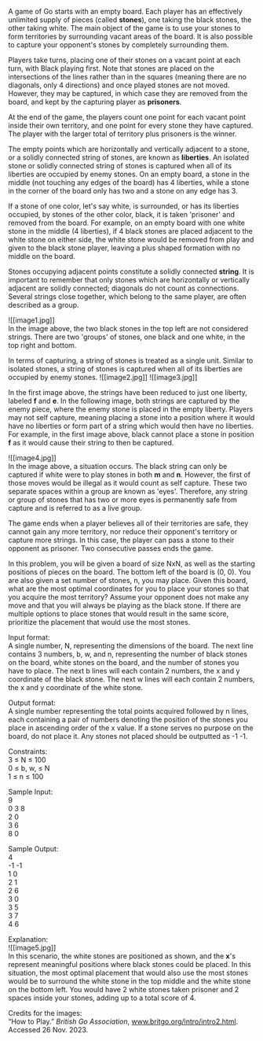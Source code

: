 A game of Go starts with an empty board. Each player has an effectively unlimited supply of pieces (called **stones**), one taking the black stones, the other taking white. The main object of the game is to use your stones to form territories by surrounding vacant areas of the board. It is also possible to capture your opponent's stones by completely surrounding them.  

Players take turns, placing one of their stones on a vacant point at each turn, with Black playing first. Note that stones are placed on the intersections of the lines rather than in the squares (meaning there are no diagonals, only 4 directions) and once played stones are not moved. However, they may be captured, in which case they are removed from the board, and kept by the capturing player as **prisoners**.   

At the end of the game, the players count one point for each vacant point inside their own territory, and one point for every stone they have captured. The player with the larger total of territory plus prisoners is the winner.  

The empty points which are horizontally and vertically adjacent to a stone, or a solidly connected string of stones, are known as **liberties**. An isolated stone or solidly connected string of stones is captured when all of its liberties are occupied by enemy stones. On an empty board, a stone in the middle (not touching any edges of the board) has 4 liberties, while a stone in the corner of the board only has two and a stone on any edge has 3.   

If a stone of one color, let's say white, is surrounded, or has its liberties occupied, by stones of the other color, black, it is taken 'prisoner' and removed from the board. For example, on an empty board with one white stone in the middle (4 liberties), if 4 black stones are placed adjacent to the white stone on either side, the white stone would be removed from play and given to the black stone player, leaving a plus shaped formation with no middle on the board.   

Stones occupying adjacent points constitute a solidly connected **string**. It is important to remember that only stones which are horizontally or vertically adjacent are solidly connected; diagonals do not count as connections. Several strings close together, which belong to the same player, are often described as a group.  

![[image1.jpg]]  
In the image above, the two black stones in the top left are not considered strings. There are two 'groups' of stones, one black and one white, in the top right and bottom. 


In terms of capturing, a string of stones is treated as a single unit. Similar to isolated stones, a string of stones is captured when all of its liberties are occupied by enemy stones. 
![[image2.jpg]]
![[image3.jpg]]  

In the first image above, the strings have been reduced to just one liberty, labeled **f** and **e**. In the following image, both strings are captured by the enemy piece, where the enemy stone is placed in the empty liberty. 
Players may not self capture, meaning placing a stone into a position where it would have no liberties or form part of a string which would then have no liberties. For example, in the first image above, black cannot place a stone in position **f** as it would cause their string to then be captured. 



![[image4.jpg]]  
In the image above, a situation occurs. The black string can only be captured if white were to play stones in both **m** and **n**. However, the first of those moves would be illegal as it would count as self capture. These two separate spaces within a group are known as 'eyes'. Therefore, any string or group of stones that has two or more eyes is permanently safe from capture and is referred to as a live group. 

The game ends when a player believes all of their territories are safe, they cannot gain any more territory, nor reduce their opponent's territory or capture more strings. In this case, the player can pass a stone to their opponent as prisoner. Two consecutive passes ends the game. 


In this problem, you will be given a board of size NxN, as well as the starting positions of pieces on the board. The bottom left of the board is (0, 0). You are also given a set number of stones, n, you may place. Given this board, what are the most optimal coordinates for you to place your stones so that you acquire the most territory? Assume your opponent does not make any move and that you will always be playing as the black stone. If there are multiple options to place stones that would result in the same score, prioritize the placement that would use the most stones. 

Input format:  
A single number, N, representing the dimensions of the board. The next line contains 3 numbers, b, w, and n, representing the number of black stones on the board, white stones on the board, and the number of stones you have to place. The next b lines will each contain 2 numbers, the x and y coordinate of the black stone. The next w lines will each contain 2 numbers, the x and y coordinate of the white stone. 

Output format:   
A single number representing the total points acquired followed by n lines, each containing a pair of numbers denoting the position of the stones you place in ascending order of the x value. If a stone serves no purpose on the board, do not place it. Any stones not placed should be outputted as -1 -1. 

Constraints:  
3 ≤ N ≤ 100  
0 ≤ b, w, ≤ N  
1 ≤ n ≤ 100  

Sample Input:  
9  
0 3 8  
2 0  
3 6  
8 0  

Sample Output:  
4  
-1 -1  
1 0  
2 1  
2 6  
3 0  
3 5  
3 7  
4 6  

Explanation:  
![[image5.jpg]]  
In this scenario, the white stones are positioned as shown, and the **x**'s represent meaningful positions where black stones could be placed. In this situation, the most optimal placement that would also use the most stones would be to surround the white stone in the top middle and the white stone on the bottom left. You would have 2 white stones taken prisoner and 2 spaces inside your stones, adding up to a total score of 4. 



Credits for the images:  
 “How to Play.” _British Go Association_, www.britgo.org/intro/intro2.html. Accessed 26 Nov. 2023.